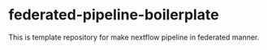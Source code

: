 # federated-pipeline-boilerplate
This is template repository for make nextflow pipeline in federated manner. 

